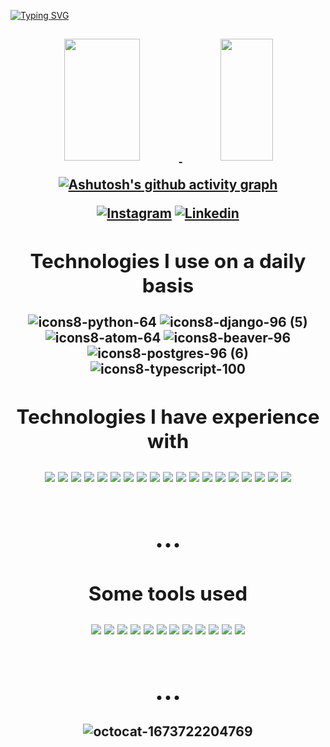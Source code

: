 [![Typing SVG](https://readme-typing-svg.herokuapp.com/?color=cc5500&size=35&center=true&vCenter=true&width=1000&lines=HELLO,+here+is+Murillo+Miguel+in+the+code;I'm+25+years+old;I+live+in+Brazil;And+I'm+Full-Stack+Developer;Be+Welcome!+See,+how+I'm+coming+↓)](https://git.io/typing-svg)

<h2> <h2>
<div align="center"> 
<a href="https://github.com/psiqe">
    <img  width="49%" height="195px"  src="https://github-readme-stats-sigma-five.vercel.app/api?username=psiqe&show_icons=true&bg_color=0d1117&title_color=cc5500&icon_color=DAA520&text_color=FFDEAD&hide_border=true&border_radius=5.0">
    <img width="41%" height="195px"  src="https://github-readme-stats-sigma-five.vercel.app/api/top-langs/?username=psiqe&layout=compact&bg_color=0d1117&title_color=cc5500&text_color=FFDEAD&hide_border=true&border_radius=5.0">

[![Ashutosh's github activity graph](https://github-readme-activity-graph.cyclic.app/graph?username=psiqe&bg_color=0d1117&color=ffffff&line=ff7e05&point=0f0f0f&area=true&hide_border=true)](https://github.com/ashutosh00710/github-readme-activity-graph)
<div>
    
[![Instagram](https://img.shields.io/badge/Instagram-E4405F?style=for-the-badge&logo=instagram&logoColor=white)](https://www.instagram.com/_psiqe/?next=%2F)
[![Linkedin](	https://img.shields.io/badge/LinkedIn-0077B5?style=for-the-badge&logo=linkedin&logoColor=white)](https://www.linkedin.com/in/murillomigu/)


<h2>
    Technologies I use on a daily basis
</h2>

![icons8-python-64](https://user-images.githubusercontent.com/82779468/212482946-c01af35a-f5a2-4220-b471-f8f7fd343faf.png)
![icons8-django-96 (5)](https://user-images.githubusercontent.com/82779468/212486583-7b1f8ad6-d0d0-4557-9ac2-ba9a0d8fb08e.png)
![icons8-atom-64](https://user-images.githubusercontent.com/82779468/212483227-5f0423ef-2182-46c9-a895-326f76ae7a9e.png)
![icons8-beaver-96](https://user-images.githubusercontent.com/82779468/212484351-9b5cd6ac-d15f-499b-a598-172a9a3acc77.png)
![icons8-postgres-96 (6)](https://user-images.githubusercontent.com/82779468/212484784-61b4500d-5fe2-4ecb-9aa5-5adaef73e024.png)
![icons8-typescript-100](https://user-images.githubusercontent.com/82779468/212485115-7f5a53bf-0eb0-469e-a49f-5705b6d524f4.png)



<h2>
   Technologies I have experience with
</h2> 

![](https://img.shields.io/badge/HTML5-E34F26?style=for-the-badge&logo=html5&logoColor=white)
![](https://img.shields.io/badge/Markdown-000000?style=for-the-badge&logo=markdown&logoColor=white)
![](https://img.shields.io/badge/CSS3-1572B6?style=for-the-badge&logo=css3&logoColor=white)
![](https://img.shields.io/badge/JavaScript-F7DF1E?style=for-the-badge&logo=javascript&logoColor=black)
![](https://img.shields.io/badge/TypeScript-007ACC?style=for-the-badge&logo=typescript&logoColor=white)
![](https://img.shields.io/badge/React-20232A?style=for-the-badge&logo=react&logoColor=61DAFB)
![](https://img.shields.io/badge/Material--UI-0081CB?style=for-the-badge&logo=material-ui&logoColor=white)
![](https://img.shields.io/badge/styled--components-DB7093?style=for-the-badge&logo=styled-components&logoColor=white)
![](https://img.shields.io/badge/Redux-593D88?style=for-the-badge&logo=redux&logoColor=white)
![](https://img.shields.io/badge/React_Router-CA4245?style=for-the-badge&logo=react-router&logoColor=white)
![](https://img.shields.io/badge/Node.js-43853D?style=for-the-badge&logo=node.js&logoColor=white)
![](https://img.shields.io/badge/Express.js-404D59?style=for-the-badge)
![](https://img.shields.io/badge/Jest-323330?style=for-the-badge&logo=Jest&logoColor=white)
![](https://img.shields.io/badge/Python-14354C?style=for-the-badge&logo=python&logoColor=white)
![](https://img.shields.io/badge/Django-092E20?style=for-the-badge&logo=django&logoColor=white)
![](https://img.shields.io/badge/PostgreSQL-316192?style=for-the-badge&logo=postgresql&logoColor=white)
![](https://img.shields.io/badge/SQLite-07405E?style=for-the-badge&logo=sqlite&logoColor=white)
![](https://img.shields.io/badge/Heroku-430098?style=for-the-badge&logo=heroku&logoColor=white)
![](https://img.shields.io/badge/Vercel-000000?style=for-the-badge&logo=vercel&logoColor=white)
<h1> ... </h1>

<h2>
    Some tools used
</h2>

![](https://img.shields.io/badge/Visual_Studio_Code-0078D4?style=for-the-badge&logo=visual%20studio%20code&logoColor=white)
![](https://img.shields.io/badge/PyCharm-000000.svg?&style=for-the-badge&logo=PyCharm&logoColor=white)
![](https://img.shields.io/badge/prettier-1A2C34?style=for-the-badge&logo=prettier&logoColor=F7BA3E_)
![](https://img.shields.io/badge/stylelint-000?style=for-the-badge&logo=stylelint&logoColor=white)
![](https://img.shields.io/badge/windows%20terminal-4D4D4D?style=for-the-badge&logo=windows%20terminal&logoColor=white)
![](https://img.shields.io/badge/Figma-F24E1E?style=for-the-badge&logo=figma&logoColor=white)
![](https://img.shields.io/badge/gimp-5C5543?style=for-the-badge&logo=gimp&logoColor=white)
![](https://img.shields.io/badge/Canva-%2300C4CC.svg?&style=for-the-badge&logo=Canva&logoColor=white)
![](https://img.shields.io/badge/Slack-4A154B?style=for-the-badge&logo=slack&logoColor=white)
![](https://img.shields.io/badge/Stack_Overflow-FE7A16?style=for-the-badge&logo=stack-overflow&logoColor=white)
![](https://img.shields.io/badge/Notion-000000?style=for-the-badge&logo=notion&logoColor=white)
![](https://img.shields.io/badge/Trello-0052CC?style=for-the-badge&logo=trello&logoColor=white)
<h1> ... </h1>

![octocat-1673722204769](https://user-images.githubusercontent.com/82779468/212491125-6c3f1871-e09a-4585-984e-4cd4abbccb95.png)
